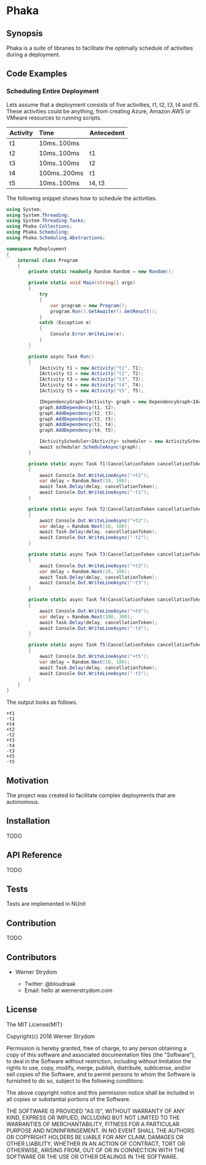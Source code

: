 # Phaka

## Synopsis

Phaka is a suite of libraries to facilitate the optimally schedule of activities during a deployment.

## Code Examples

### Scheduling Entire Deployment 

Lets assume that a deployment consists of five activities, t1, t2, t3, t4 and t5. These activities could be anything, from creating Azure, Amazon AWS or VMware resources to running scripts. 

|Activity|Time|Antecedent|
|:---|:---|:---|
| t1 | 10ms..100ms | |
| t2 | 10ms..100ms |t1 |
| t3 | 10ms..100ms | t2 |
| t4 | 100ms..200ms | t1 |
| t5 | 10ms..100ms | t4, t3 |

The following snippet shows how to schedule the activities.

```csharp
using System;
using System.Threading;
using System.Threading.Tasks;
using Phaka.Collections;
using Phaka.Scheduling;
using Phaka.Scheduling.Abstractions;

namespace MyDeployment
{
    internal class Program
    {
        private static readonly Random Random = new Random();

        private static void Main(string[] args)
        {
            try
            {
                var program = new Program();
                program.Run().GetAwaiter().GetResult();
            }
            catch (Exception e)
            {
                Console.Error.WriteLine(e);
            }
        }

        private async Task Run()
        {
            IActivity t1 = new Activity("t1", T1);
            IActivity t2 = new Activity("t2", T2);
            IActivity t3 = new Activity("t3", T3);
            IActivity t4 = new Activity("t4", T4);
            IActivity t5 = new Activity("t5", T5);

            IDependencyGraph<IActivity> graph = new DependencyGraph<IActivity>();
            graph.AddDependency(t1, t2);
            graph.AddDependency(t2, t3);
            graph.AddDependency(t3, t5);
            graph.AddDependency(t1, t4);
            graph.AddDependency(t4, t5);

            IActivityScheduler<IActivity> scheduler = new ActivityScheduler<IActivity>();
            await scheduler.ScheduleAsync(graph);
        }

        private static async Task T1(CancellationToken cancellationToken)
        {
            await Console.Out.WriteLineAsync("+t1");
            var delay = Random.Next(10, 100);
            await Task.Delay(delay, cancellationToken);
            await Console.Out.WriteLineAsync("-t1");
        }

        private static async Task T2(CancellationToken cancellationToken)
        {
            await Console.Out.WriteLineAsync("+t2");
            var delay = Random.Next(10, 100);
            await Task.Delay(delay, cancellationToken);
            await Console.Out.WriteLineAsync("-t2");
        }

        private static async Task T3(CancellationToken cancellationToken)
        {
            await Console.Out.WriteLineAsync("+t3");
            var delay = Random.Next(10, 100);
            await Task.Delay(delay, cancellationToken);
            await Console.Out.WriteLineAsync("-t3");
        }

        private static async Task T4(CancellationToken cancellationToken)
        {
            await Console.Out.WriteLineAsync("+t4");
            var delay = Random.Next(100, 300);
            await Task.Delay(delay, cancellationToken);
            await Console.Out.WriteLineAsync("-t4");
        }

        private static async Task T5(CancellationToken cancellationToken)
        {
            await Console.Out.WriteLineAsync("+t5");
            var delay = Random.Next(10, 100);
            await Task.Delay(delay, cancellationToken);
            await Console.Out.WriteLineAsync("-t5");
        }
    }
}
```

The output looks as follows. 

```
+t1
-t1
+t4
+t2
-t2
+t3
-t4
-t3
+t5
-t5
```

## Motivation

The project was created to facilitate complex deployments that are autonomous. 

## Installation

TODO

## API Reference

TODO

## Tests

Tests are implemented in NUnit

## Contribution

TODO

## Contributors

- Werner Strydom

    - Twitter: @bloudraak
    - Email: hello at wernerstrydom.com

## License

The MIT License(MIT)

Copyright(c) 2016 Werner Strydom

Permission is hereby granted, free of charge, to any person obtaining a copy
of this software and associated documentation files (the "Software"), to deal
in the Software without restriction, including without limitation the rights
to use, copy, modify, merge, publish, distribute, sublicense, and/or sell
copies of the Software, and to permit persons to whom the Software is
furnished to do so, subject to the following conditions:

The above copyright notice and this permission notice shall be included in all
copies or substantial portions of the Software.

THE SOFTWARE IS PROVIDED "AS IS", WITHOUT WARRANTY OF ANY KIND, EXPRESS OR
IMPLIED, INCLUDING BUT NOT LIMITED TO THE WARRANTIES OF MERCHANTABILITY,
FITNESS FOR A PARTICULAR PURPOSE AND NONINFRINGEMENT. IN NO EVENT SHALL THE
AUTHORS OR COPYRIGHT HOLDERS BE LIABLE FOR ANY CLAIM, DAMAGES OR OTHER
LIABILITY, WHETHER IN AN ACTION OF CONTRACT, TORT OR OTHERWISE, ARISING FROM,
OUT OF OR IN CONNECTION WITH THE SOFTWARE OR THE USE OR OTHER DEALINGS IN THE
SOFTWARE.
